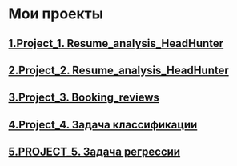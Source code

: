 # Мои проекты
## [1.Project_1. Resume_analysis_HeadHunter](https://github.com/EvgeniiOvcharenko/Project_Data_Science/tree/master/Project_1_Resume_analysis_HeadHunter)
## [2.Project_2. Resume_analysis_HeadHunter ](https://github.com/EvgeniiOvcharenko/Project_Data_Science/tree/master/Project_2_Resume_analysis_HeadHunter)
## [3.Project_3. Booking_reviews ](https://github.com/EvgeniiOvcharenko/Project_Data_Science/tree/master/Project_3_EDA%20_%20Feature%20Engineering)
## [4.Project_4. Задача классификации](https://github.com/EvgeniiOvcharenko/Project_Data_Science/tree/master/PROJECT-4.%20%D0%97%D0%B0%D0%B4%D0%B0%D1%87%D0%B0%20%D0%BA%D0%BB%D0%B0%D1%81%D1%81%D0%B8%D1%84%D0%B8%D0%BA%D0%B0%D1%86%D0%B8%D0%B8)
## [5.PROJECT_5. Задача регрессии](https://github.com/EvgeniiOvcharenko/Project_Data_Science/tree/master/Project_5.%20%D0%97%D0%B0%D0%B4%D0%B0%D1%87%D0%B0%20%D1%80%D0%B5%D0%B3%D1%80%D0%B5%D1%81%D1%81%D0%B8%D0%B8)